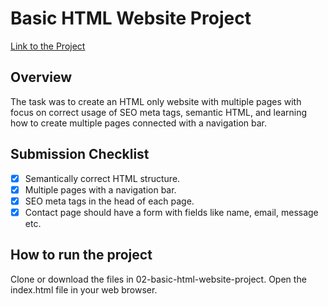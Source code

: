 # Basic HTML Website Project
<a href="https://roadmap.sh/projects/basic-html-website">Link to the Project</a>

## Overview 
The task was to create an HTML only website with multiple pages with focus on correct usage of SEO meta tags, semantic HTML, and learning how to create multiple pages connected with a navigation bar.

## Submission Checklist
- [x] Semantically correct HTML structure.
- [x] Multiple pages with a navigation bar.
- [x] SEO meta tags in the head of each page.
- [x] Contact page should have a form with fields like name, email, message etc.

## How to run the project
Clone or download the files in 02-basic-html-website-project.
Open the index.html file in your web browser.
